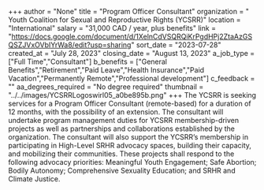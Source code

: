 +++
author = "None"
title = "Program Officer Consultant"
organization = " Youth Coalition for Sexual and Reproductive Rights (YCSRR)"
location = "International"
salary = "31,000 CAD / year, plus benefits"
link = "https://docs.google.com/document/d/1XelnCdVSQRQiKrPgdHPj2ZtaAzGSQSZJVxOVbIYrWa8/edit?usp=sharing"
sort_date = "2023-07-28"
created_at = "July 28, 2023"
closing_date = "August 13, 2023"
a_job_type = ["Full Time","Consultant"]
b_benefits = ["General Benefits","Retirement","Paid Leave","Health Insurance","Paid Vacation","Permanently Remote","Professional development"]
c_feedback = ""
aa_degrees_required = "No degree required"
thumbnail = "../../images/YCSRRLogoswirl05_a0be895b.png"
+++
The YCSRR is seeking services for a Program Officer Consultant (remote-based) for a duration of 12 months, with the possibility of an extension. The consultant will undertake program management duties for YCSRR membership-driven projects as well as partnerships and collaborations established by the organization. The consultant will also support the YCSRR’s membership in participating in High-Level SRHR advocacy spaces, building their capacity, and mobilizing their communities. These projects shall respond to the following advocacy priorities: Meaningful Youth Engagement; Safe Abortion; Bodily Autonomy; Comprehensive Sexuality Education; and SRHR and Climate Justice.